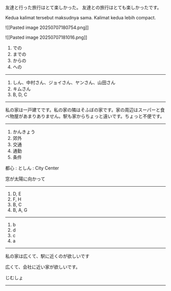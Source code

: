 友達と行った旅行はとて楽しかった。
友達との旅行はとても楽しかったです。

Kedua kalimat tersebut maksudnya sama. Kalimat kedua lebih compact. 

![[Pasted image 20250707180754.png]]

![[Pasted image 20250707181016.png]]

1. での
2. までの
3. からの
4. への
---
1. しん、中村さん、ジョイさん、ヤンさん、山田さん
2. キムさん
3. B, D, C
---
私の家は一戸建てです。私の家の隣はそふぼの家です。家の周辺はスーパーと食べ物屋があまりありません。駅も家からちょっと遠いです。ちょっと不便です。

---
1. かんきょう
2. 郊外
3. 交通
4. 通勤
5. 条件

都心 : としん : City Center

窓が太陽に向かって

---
1. D, E
2. F, H
3. B, C
4. B, A, G
---
1. b
2. d
3. c
4. a

---
私の家は広くて、駅に近くのが欲しいです

広くて、会社に近い家が欲しいです。

じむしょ

---
